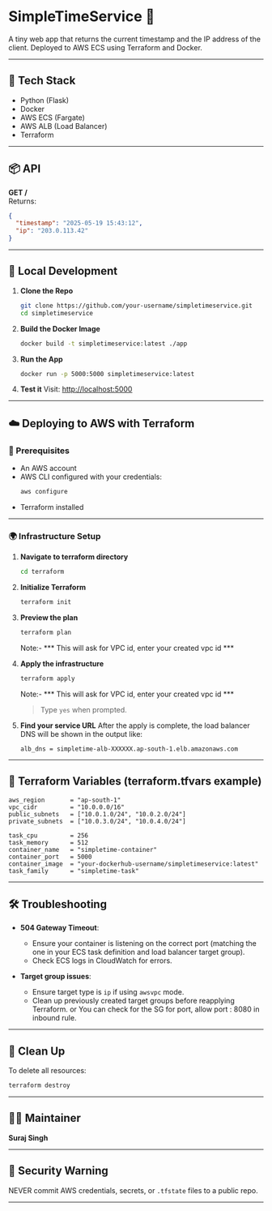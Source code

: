 
# SimpleTimeService 🚀

A tiny web app that returns the current timestamp and the IP address of the client. Deployed to AWS ECS using Terraform and Docker.

---

## 🧰 Tech Stack

- Python (Flask)
- Docker
- AWS ECS (Fargate)
- AWS ALB (Load Balancer)
- Terraform

---

## 📦 API

**GET /**  
Returns:
```json
{
  "timestamp": "2025-05-19 15:43:12",
  "ip": "203.0.113.42"
}
```

---

## 🧪 Local Development

1. **Clone the Repo**
   ```bash
   git clone https://github.com/your-username/simpletimeservice.git
   cd simpletimeservice
   ```

2. **Build the Docker Image**
   ```bash
   docker build -t simpletimeservice:latest ./app
   ```

3. **Run the App**
   ```bash
   docker run -p 5000:5000 simpletimeservice:latest
   ```

4. **Test it**
   Visit: [http://localhost:5000](http://localhost:5000)

---

## ☁️ Deploying to AWS with Terraform

### 🔐 Prerequisites

- An AWS account
- AWS CLI configured with your credentials:
  ```bash
  aws configure
  ```
- Terraform installed

---

### 🌍 Infrastructure Setup

1. **Navigate to terraform directory**
   ```bash
   cd terraform
   ```

2. **Initialize Terraform**
   ```bash
   terraform init
   ```

3. **Preview the plan**
   ```bash
   terraform plan
   ```
   Note:-
 *** This will ask for VPC id, enter your created vpc id ***
4. **Apply the infrastructure**
   ```bash
   terraform apply
   ```

   Note:-
 *** This will ask for VPC id, enter your created vpc id ***
   
   > Type `yes` when prompted.

6. **Find your service URL**
   After the apply is complete, the load balancer DNS will be shown in the output like:
   ```
   alb_dns = simpletime-alb-XXXXXX.ap-south-1.elb.amazonaws.com
   ```

---

## 📌 Terraform Variables (terraform.tfvars example)

```hcl
aws_region       = "ap-south-1"
vpc_cidr         = "10.0.0.0/16"
public_subnets   = ["10.0.1.0/24", "10.0.2.0/24"]
private_subnets  = ["10.0.3.0/24", "10.0.4.0/24"]

task_cpu         = 256
task_memory      = 512
container_name   = "simpletime-container"
container_port   = 5000
container_image  = "your-dockerhub-username/simpletimeservice:latest"
task_family      = "simpletime-task"
```

---

## 🛠 Troubleshooting

- **504 Gateway Timeout**: 
  - Ensure your container is listening on the correct port (matching the one in your ECS task definition and load balancer target group).
  - Check ECS logs in CloudWatch for errors.

- **Target group issues**:
  - Ensure target type is `ip` if using `awsvpc` mode.
  - Clean up previously created target groups before reapplying Terraform.
 or  You can check for the SG for port, allow port : 8080 in inbound rule.
---

## 🧽 Clean Up

To delete all resources:
```bash
terraform destroy
```

---

## 👨‍🔧 Maintainer

**Suraj Singh**

---

## 🔐 Security Warning

NEVER commit AWS credentials, secrets, or `.tfstate` files to a public repo.

---
